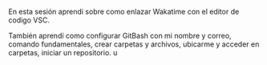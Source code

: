 
En esta sesión aprendi sobre como enlazar Wakatime con el editor de codigo VSC.

También aprendí como configurar GitBash con mi nombre y correo, comando fundamentales, crear carpetas y archivos, ubicarme y acceder en carpetas, iniciar un repositorio. u
